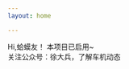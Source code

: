 ```yaml
---
layout: home

---
```


<SpotlightCursorText>
  Hi,蛤蟆友！ 本项目已启用~<br />
 关注公众号：徐大兵，了解车机动态
</SpotlightCursorText>
